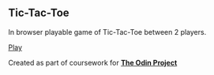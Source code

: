 ## Tic-Tac-Toe

In browser playable game of Tic-Tac-Toe between 2 players.

[Play](https://rhys-morris.github.io/tic-tac-toe/)

Created as part of coursework for [**The Odin Project**](https://www.theodinproject.com/courses/javascript/lessons/tic-tac-toe-javascript)
